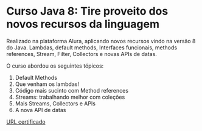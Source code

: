 # Curso Java 8: Tire proveito dos novos recursos da linguagem
Realizado na plataforma Alura, aplicando novos recursos vindo na versão 8 do Java. 
Lambdas, default methods, Interfaces funcionais, methods references, Stream, Filter, Collectors e novas APIs de datas.

O curso abordou os seguintes tópicos:

1. Default Methods
2. Que venham os lambdas!
3. Código mais sucinto com Method references
4. Streams: trabalhando melhor com coleções
5. Mais Streams, Collectors e APIs
6. A nova API de datas

[URL certificado][]

[URL certificado]: https://cursos.alura.com.br/certificate/49118cff-6cae-4eea-85ac-edcb4ad9955b
